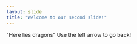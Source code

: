 ```yaml
---
layout: slide
title: "Welcome to our second slide!"
---
```

"Here lies dragons"
Use the left arrow to go back!
